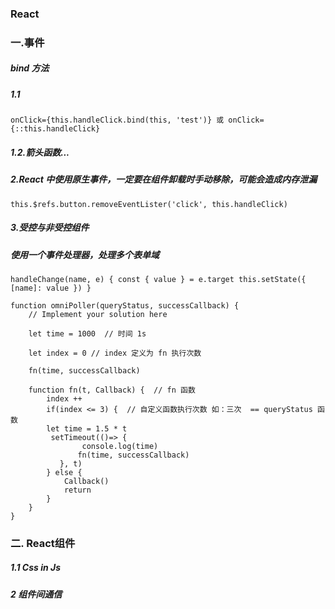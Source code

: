 ### React
### 一.事件
##### bind 方法
##### 1.1
`
onClick={this.handleClick.bind(this, 'test')} 或
onClick={::this.handleClick}
`
##### 1.2.箭头函数...

##### 2.React 中使用原生事件，一定要在组件卸载时手动移除，可能会造成内存泄漏
`this.$refs.button.removeEventLister('click', this.handleClick)`
##### 3.受控与非受控组件
##### 使用一个事件处理器，处理多个表单域
`
handleChange(name, e) {
  const { value } = e.target
  this.setState({
    [name]: value
  })
  }
`
```
function omniPoller(queryStatus, successCallback) {
    // Implement your solution here
    
    let time = 1000  // 时间 1s
    
    let index = 0 // index 定义为 fn 执行次数
    
    fn(time, successCallback)
    
    function fn(t, Callback) {  // fn 函数
        index ++ 
        if(index <= 3) {  // 自定义函数执行次数 如：三次  == queryStatus 函数
        let time = 1.5 * t
         setTimeout(()=> {     
                console.log(time)
               fn(time, successCallback)
           }, t)
        } else {
            Callback()
            return 
        }
    }
}
```
### 二. React组件
 ##### 1.1 Css in Js
 ##### 2 组件间通信
 
